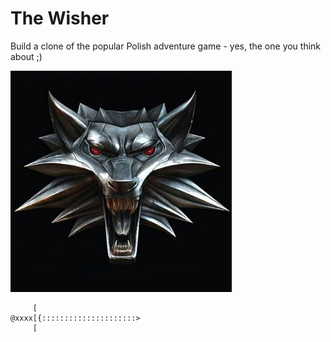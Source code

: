 # The Wisher

Build a clone of the popular Polish 
adventure game - yes, the one you think about ;)

![test](wisher.jpg)

```
     [
@xxxx[{:::::::::::::::::::::>
     [
```

